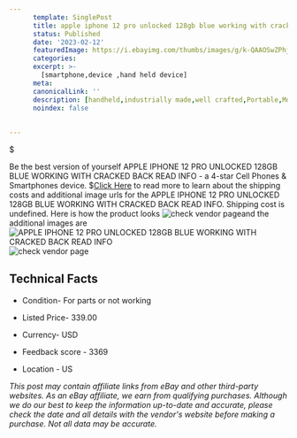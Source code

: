 ```yaml
---
      template: SinglePost
      title: apple iphone 12 pro unlocked 128gb blue working with cracked back read info
      status: Published
      date: '2023-02-12'
      featuredImage: https://i.ebayimg.com/thumbs/images/g/k-QAAOSwZPhjyuuH/s-l225.jpg
      categories: 
      excerpt: >-
        [smartphone,device ,hand held device]
      meta:
      canonicalLink: ''
      description: [handheld,industrially made,well crafted,Portable,Mobile,Compact,Convenient,Lightweight,Maneuverable,Man-portable,Miniature,Carriable,Hand-held,Light,Holdable,Transportable,Mobile device,Pocket-sized,On-the-go,Wireless,Cordless,Compact size,Convenient size, smartphone,device ,hand held device]
      noindex: false
      
        
---
```

$

Be the best version of yourself APPLE IPHONE 12 PRO UNLOCKED 128GB BLUE WORKING WITH CRACKED BACK READ INFO - a 4-star Cell Phones & Smartphones device.
$[Click Here](https://www.ebay.com/itm/185761252349?hash=item2b403bc3fd%3Ag%3Ak-QAAOSwZPhjyuuH&mkevt=1&mkcid=1&mkrid=711-53200-19255-0&campid=%253CePNCampaignId%253E&customid=%253CreferenceId%253E&toolid=10049) to read more to learn about the shipping costs and additional image urls for the APPLE IPHONE 12 PRO UNLOCKED 128GB BLUE WORKING WITH CRACKED BACK READ INFO. Shipping cost is undefined. Here is how the product looks ![check vendor page](https://i.ebayimg.com/thumbs/images/g/k-QAAOSwZPhjyuuH/s-l225.jpg)and the additional images are![APPLE IPHONE 12 PRO UNLOCKED 128GB BLUE WORKING WITH CRACKED BACK READ INFO](https://i.ebayimg.com/images/g/k-QAAOSwZPhjyuuH/s-l1600.jpg)![check vendor page](https://origin-galleryplus.ebayimg.com/ws/web/185761252349_2_0_1/225x225.jpg,https://origin-galleryplus.ebayimg.com/ws/web/185761252349_3_0_1/225x225.jpg,https://origin-galleryplus.ebayimg.com/ws/web/185761252349_4_0_1/225x225.jpg,https://origin-galleryplus.ebayimg.com/ws/web/185761252349_5_0_1/225x225.jpg,https://origin-galleryplus.ebayimg.com/ws/web/185761252349_6_0_1/225x225.jpg,https://origin-galleryplus.ebayimg.com/ws/web/185761252349_7_0_1/225x225.jpg,https://origin-galleryplus.ebayimg.com/ws/web/185761252349_8_0_1/225x225.jpg)



 ## Technical Facts 



     
      

 - Condition- For parts or not working 


      

 - Listed Price- 339.00 


      

 - Currency- USD 


      

 - Feedback score - 3369 


      

 - Location - US 


      
      

 *_This post may contain affiliate links from eBay and other third-party websites. As an eBay affiliate, we earn from qualifying purchases. Although we do our best to keep the information up-to-date and accurate, please check the date and all details with the vendor's website before making a purchase. Not all data may be accurate._*






